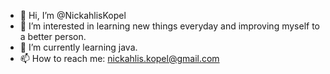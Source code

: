- 👋 Hi, I’m @NickahlisKopel
- 👀 I’m interested in learning new things everyday and improving myself to a better person.
- 🌱 I’m currently learning java.
- 📫 How to reach me: nickahlis.kopel@gmail.com

